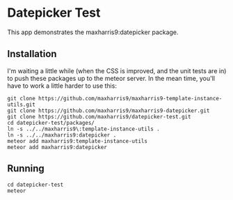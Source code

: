 # Datepicker Test
This app demonstrates the maxharris9:datepicker package.

## Installation
I'm waiting a little while (when the CSS is improved, and the unit tests are in) to push these packages up to the meteor server. In the mean time, you'll have to work a little harder to use this:

	git clone https://github.com/maxharris9/maxharris9-template-instance-utils.git
	git clone https://github.com/maxharris9/maxharris9-datepicker.git
	git clone https://github.com/maxharris9/datepicker-test.git
	cd datepicker-test/packages/
	ln -s ../../maxharris9\:template-instance-utils .
	ln -s ../../maxharris9:datepicker .	
	meteor add maxharris9:template-instance-utils
	meteor add maxharris9:datepicker
	
## Running

	cd datepicker-test
	meteor
